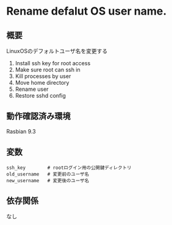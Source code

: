 Rename defalut OS user name.
===
## 概要
LinuxOSのデフォルトユーザ名を変更する 
1. Install ssh key for root access
1. Make sure root can ssh in
1. Kill processes by user
1. Move home directory
1. Rename user
1. Restore sshd config

## 動作確認済み環境
Rasbian 9.3

## 変数
```
ssh_key        # rootログイン用の公開鍵ディレクトリ
old_username   # 変更前のユーザ名
new_username   # 変更後のユーザ名
```

## 依存関係
なし
